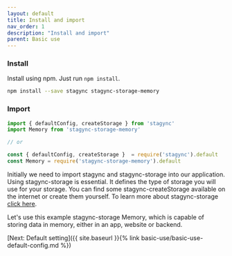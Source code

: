 ```yaml
---
layout: default
title: Install and import
nav_order: 1
description: "Install and import"
parent: Basic use
---
```

### Install
Install using npm. Just run `npm install`.
```bash
npm install --save stagync stagync-storage-memory
```

### Import
```javascript
import { defaultConfig, createStorage } from 'stagync'
import Memory from 'stagync-storage-memory'

// or

const { defaultConfig, createStorage }  = require('stagync').default
const Memory = require('stagync-storage-memory').default
```
Initially we need to import stagync and stagync-storage into our application. 
Using stagync-storage is essential. It defines the type of storage you will use for your storage. 
You can find some stagync-createStorage available on the internet or create them yourself. 
To learn more about stagync-storage [click here](#).

Let's use this example stagync-storage Memory, which is capable of storing data in memory, either in an app, website or backend.

[Next: Default setting]({{ site.baseurl }}{% link basic-use/basic-use-default-config.md %})
